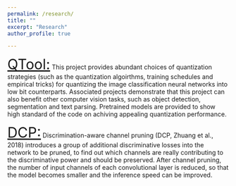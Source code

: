 ```yaml
---
permalink: /research/
title: ""
excerpt: "Research"
author_profile: true

---
```


<font size=6><a href="https://github.com/zhuang-group/QTool">QTool:</a></font>
This project provides abundant choices of quantization strategies (such as the quantization algoirthms, training schedules and empirical tricks) for quantizing the image classification neural networks into low bit counterparts. Associated projects demonstrate that this project can also benefit other computer vision tasks, such as object detection, segmentation and text parsing. Pretrained models are provided to show high standard of the code on achiving appealing quantization performance.



<font size=6><a href="https://pocketflow.github.io/dcp_learner/">DCP:</a></font>
Discrimination-aware channel pruning (DCP, Zhuang et al., 2018) introduces a group of additional discriminative losses into the network to be pruned, to find out which channels are really contributing to the discriminative power and should be preserved. After channel pruning, the number of input channels of each convolutional layer is reduced, so that the model becomes smaller and the inference speed can be improved.

